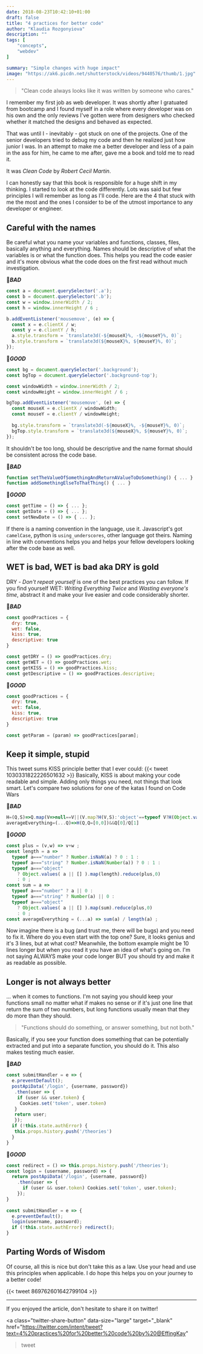 ```yaml
---
date: 2018-08-23T10:42:10+01:00
draft: false
title: "4 practices for better code"
author: "Klaudia Rozgonyiova"
description: ""
tags: [
    "concepts",
    "webdev"
]

summary: "Simple changes with huge impact"
image: "https://ak6.picdn.net/shutterstock/videos/9440576/thumb/1.jpg"
---
```

> "Clean code always looks like it was written by someone who cares."

I remember my first job as web developer. It was shortly after I gratuated from bootcamp and  I found myself in a role where every developer was on his own and the only reviews I've gotten were from designers who checked whether it matched the designs and behaved as expected. 

That was until I - inevitably - got stuck on one of the projects. One of the senior developers tried to debug my code and then he realized just how junior I was. In an attempt to make me a better developer and less of a pain in the ass for him, he came to me after, gave me a book and told me to read it. 

It was *Clean Code* by *Robert Cecil Martin*.

I can honestly say that this book is responsible for a huge shift in my thinking. I started to look at the code differently. Lots was said but few principles I will remember as long as I'll code. Here are the 4 that stuck with me the most and the ones I consider to be of the utmost importance to any developer or engineer. 


## Careful with the names
Be careful what you name your variables and functions, classes, files, basically anything and everything. Names should be descriptive of what the variables is or what the function does. This helps you read the code easier and it's more obvious what the code does on the first read without much investigation.

🤮***BAD***

```javascript
const a = document.querySelector('.a');
const b = document.querySelector('.b');
const w = window.innerWidth / 2;
const h = window.innerHeight / 6 ;

b.addEventListener('mousemove', (e) => {
  const x = e.clientX / w;
  const y = e.clientY / h;
  a.style.transform = `translate3d(-${mouseX}%, -${mouseY}%, 0)`;
  b.style.transform = `translate3d(${mouseX}%, ${mouseY}%, 0)`;
});
```

🌟***GOOD***

```javascript
const bg = document.querySelector('.background');
const bgTop = document.querySelector('.background-top');

const windowWidth = window.innerWidth / 2;
const windowHeight = window.innerHeight / 6 ;

bgTop.addEventListener('mousemove', (e) => {
  const mouseX = e.clientX / windowWidth;
  const mouseY = e.clientY / windowHeight;
  
  bg.style.transform = `translate3d(-${mouseX}%, -${mouseY}%, 0)`;
  bgTop.style.transform = `translate3d(${mouseX}%, ${mouseY}%, 0)`;
});
```


It shouldn't be too long, should be descriptive and the name format should be consistent across the code base.
<!-- {{< tweet 1029773908554276864 >}} -->


🤮***BAD***

```javascript
function setTheValueOfSomethingAndReturnAValueToDoSomething() { ... }
function addSomethingElseToThatThing() { ... }
```

🌟***GOOD***

```javascript
const getTime = () => { ... };
const getDate = () => { ... };
const setNewDate = () => { ... };
```

If there is a naming convention in the language, use it. Javascript's got `camelCase`, python is `using_underscores`, other language got theirs. Naming in line with conventions helps you and helps your fellow developers looking after the code base as well. 

## WET is bad, WET is bad aka DRY is gold
DRY - *Don't repeat yourself* is one of the best practices you can follow. If you find yourself WET: *Writing Everything Twice* and *Wasting everyone's time*, abstract it and make your live easier and code considerably shorter. 

🤮***BAD***

```javascript
const goodPractices = {
  dry: true,
  wet: false,
  kiss: true,
  descriptive: true
}

const getDRY = () => goodPractices.dry;
const getWET = () => goodPractices.wet;
const getKISS = () => goodPractices.kiss;
const getDescriptive = () => goodPractices.descriptive;

```

🌟***GOOD***

```javascript
const goodPractices = {
  dry: true,
  wet: false,
  kiss: true,
  descriptive: true
}

const getParam = (param) => goodPractices[param];
```
## Keep it simple, stupid

This tweet sums KISS principle better that I ever could:
{{< tweet 1030331822226501632 >}}
Basically, KISS is about making your code readable and simple. Adding only things you need, not things that look smart. Let's compare two solutions for one of the katas I found on Code Wars

🤮***BAD***

```javascript
H=(Q,S)=>Q.map(V=>null==V||(V.map?H(V,S):'object'==typeof V?H(Object.values(V),S):/nu|st/.test(typeof V)&(V=+V)==V&&++S[S[0]+=V,1]))
averageEverything=(...Q)=>H(Q,Q=[0,0])&&Q[0]/Q[1]
```

🌟***GOOD***

```javascript
const plus = (v,w) => v+w ;
const length = a =>
  typeof a==="number" ? Number.isNaN(a) ? 0 : 1 :
  typeof a==="string" ? Number.isNaN(Number(a)) ? 0 : 1 :
  typeof a==="object"
    ? Object.values( a || [] ).map(length).reduce(plus,0)
    : 0 ;
const sum = a =>
  typeof a==="number" ? a || 0 :
  typeof a==="string" ? Number(a) || 0 :
  typeof a==="object" 
    ? Object.values( a || [] ).map(sum).reduce(plus,0) 
    : 0 ;
const averageEverything = (...a) => sum(a) / length(a) ;
```

Now imagine there is a bug (and trust me, there will be bugs) and you need to fix it. Where do you even start with the top one? Sure, it looks genius and it's 3 lines, but at what cost? Meanwhile, the bottom example might be 10 lines longer but when you read it you have an idea of what's going on. I'm not saying ALWAYS make your code longer BUT you should try and make it as readable as possible.

## Longer is not always better

... when it comes to functions. I'm not saying you should keep your functions small no matter what if makes no sense or if it's just one line that return the sum of two numbers, but long functions usually mean that they do more than they should.

> "Functions should do something, or answer something, but not both."

Basically, if you see your function does something that can be potentially extracted and put into a separate function, you should do it. This also makes testing much easier. 

🤮***BAD***

```javascript       
const submitHandler = e => {
  e.preventDefault();
  postApiData('/login', {username, password})
   .then(user => {
    if (user && user.token) {
     Cookies.set('token', user.token)
   }
   return user;
   });
  if (!this.state.authError) {
   this.props.history.push('/theories')
  }
}
```

🌟***GOOD***

```javascript
const redirect = () => this.props.history.push('/theories');    
const login = (username, password) => {
  return postApiData('/login', {username, password})
    .then(user => {
      if (user && user.token) Cookies.set('token', user.token);
    });
}
    
const submitHandler = e => {
  e.preventDefault();
  login(username, password);
  if (!this.state.authError) redirect();
}
```

## Parting Words of Wisdom

Of course, all this is nice but don't take this as a law. Use your head and use this principles when applicable. I do hope this helps you on your journey to a better code!

{{< tweet 869762601642799104 >}}

<hr>
If you enjoyed the article, don't hesitate to share it on twitter!

<a 
class="twitter-share-button"
data-size="large"
target="_blank"
href="https://twitter.com/intent/tweet?text=4%20practices%20for%20better%20code%20by%20@EffingKay"
> tweet </a> <br>